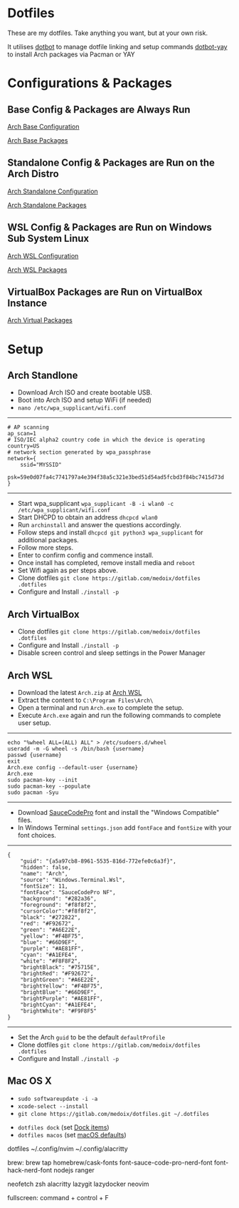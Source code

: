 # Dotfiles

These are my dotfiles. Take anything you want, but at your own risk.

It utilises 
[dotbot](https://github.com/anishathalye/dotbot) to manage dotfile linking and setup commands
[dotbot-yay](https://github.com/OxSon/dotbot-yay) to install Arch packages via Pacman or YAY

# Configurations & Packages

## Base Config & Packages are Always Run

[Arch Base Configuration](./config_base.conf.yaml)

[Arch Base Packages](./packages_base.conf.yaml)

## Standalone Config & Packages are Run on the Arch Distro

[Arch Standalone Configuration](./config_arch.conf.yaml)

[Arch Standalone Packages](./packages_arch.conf.yaml)

## WSL Config & Packages are Run on Windows Sub System Linux

[Arch WSL Configuration](./config_wsl.conf.yaml)

[Arch WSL Packages](./packages_wsl.conf.yaml)

## VirtualBox Packages are Run on VirtualBox Instance

[Arch Virtual Packages](./packages_virtualbox.conf.yaml)

# Setup
## Arch Standlone
- Download Arch ISO and create bootable USB.
- Boot into Arch ISO and setup WiFi (if needed) 
- `nano /etc/wpa_supplicant/wifi.conf`

---
    # AP scanning
    ap_scan=1
    # ISO/IEC alpha2 country code in which the device is operating
    country=US
    # network section generated by wpa_passphrase
    network={
        ssid="MYSSID"
        psk=59e0d07fa4c7741797a4e394f38a5c321e3bed51d54ad5fcbd3f84bc7415d73d
    }
---
- Start wpa_supplicant `wpa_supplicant -B -i wlan0 -c /etc/wpa_supplicant/wifi.conf`
- Start DHCPD to obtain an address `dhcpcd wlan0`
- Run `archinstall` and answer the questions accordingly.
- Follow steps and install `dhcpcd git python3 wpa_supplicant` for additional packages.
- Follow more steps.
- Enter to confirm config and commence install.
- Once install has completed, remove install media and `reboot`
- Set Wifi again as per steps above.
- Clone dotfiles `git clone https://gitlab.com/medoix/dotfiles .dotfiles`
- Configure and Install `./install -p`

## Arch VirtualBox
- Clone dotfiles `git clone https://gitlab.com/medoix/dotfiles .dotfiles`
- Configure and Install `./install -p`
- Disable screen control and sleep settings in the Power Manager

## Arch WSL
- Download the latest `Arch.zip` at [Arch WSL](https://github.com/yuk7/ArchWSL/releases/)
- Extract the content to `C:\Program Files\Arch\`
- Open a terminal and run `Arch.exe` to complete the setup.
- Execute `Arch.exe` again and run the following commands to complete user setup.

---
    echo "%wheel ALL=(ALL) ALL" > /etc/sudoers.d/wheel
    useradd -m -G wheel -s /bin/bash {username}
    passwd {username}
    exit
    Arch.exe config --default-user {username}
    Arch.exe
    sudo pacman-key --init
    sudo pacman-key --populate
    sudo pacman -Syu
---

- Download [SauceCodePro](https://github.com/ryanoasis/nerd-fonts/releases/download/v2.1.0/SourceCodePro.zip) font and install the "Windows Compatible" files.
- In Windows Terminal `settings.json` add `fontFace` and `fontSize` with your font choices.

---
    {
        "guid": "{a5a97cb8-8961-5535-816d-772efe0c6a3f}",
        "hidden": false,
        "name": "Arch",
        "source": "Windows.Terminal.Wsl",
        "fontSize": 11,
        "fontFace": "SauceCodePro NF",
        "background": "#282a36",
        "foreground": "#f8f8f2",
        "cursorColor":"#f8f8f2",
        "black": "#272822",
        "red": "#F92672",
        "green": "#A6E22E",
        "yellow": "#F4BF75",
        "blue": "#66D9EF",
        "purple": "#AE81FF",
        "cyan": "#A1EFE4",
        "white": "#F8F8F2",
        "brightBlack": "#75715E",
        "brightRed": "#F92672",
        "brightGreen": "#A6E22E",
        "brightYellow": "#F4BF75",
        "brightBlue": "#66D9EF",
        "brightPurple": "#AE81FF",
        "brightCyan": "#A1EFE4",
        "brightWhite": "#F9F8F5"
    }
---
- Set the Arch `guid` to be the default `defaultProfile`
- Clone dotfiles `git clone https://gitlab.com/medoix/dotfiles .dotfiles`
- Configure and Install `./install -p`

## Mac OS X
- `sudo softwareupdate -i -a`
- `xcode-select --install`
- `git clone https://gitlab.com/medoix/dotfiles.git ~/.dotfiles`
* `dotfiles dock` (set [Dock items](./macos/dock.sh))
* `dotfiles macos` (set [macOS defaults](./macos/defaults.sh))

dotfiles
    ~/.config/nvim
    ~/.config/alacritty

brew:
    brew tap homebrew/cask-fonts
    font-sauce-code-pro-nerd-font
    font-hack-nerd-font
    nodejs
    ranger

neofetch
zsh
alacritty
lazygit
lazydocker
neovim

fullscreen:
command + control + F
